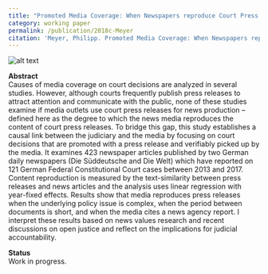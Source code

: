 ```yaml
---
title: "Promoted Media Coverage: When Newspapers reproduce Court Press Releases for News Content"
category: working paper
permalink: /publication/2018c-Meyer
citation: 'Meyer, Philipp. Promoted Media Coverage: When Newspapers reproduce Court Press Releases for News Content. Working Paper.'
---
```


![alt text](https://phimeyer.github.io/images/similarity_network.jpg "Text Similarity Network")

<p><b>Abstract</b><br>
Causes of media coverage on court decisions are analyzed in several studies. However, although courts frequently publish press releases to attract attention and communicate with the public, none of these studies examine if media outlets use court press releases for news production – defined here as the degree to which the news media reproduces the content of court press releases. To bridge this gap, this study establishes a causal link between the judiciary and the media by focusing on court decisions that are promoted with a press release and verifiably picked up by the media. It examines 423 newspaper articles published by two German daily newspapers (Die Süddeutsche and Die Welt) which have reported on 121 German Federal Constitutional Court cases between 2013 and 2017. Content reproduction is measured by the text-similarity between press releases and news articles and the analysis uses linear regression with year-fixed effects. Results show that media reproduces press releases when the underlying policy issue is complex, when the period between documents is short, and when the media cites a news agency report. I interpret these results based on news values research and recent discussions on open justice and reflect on the implications for judicial accountability.</p>

<p><b>Status</b><br>
Work in progress.</p>
